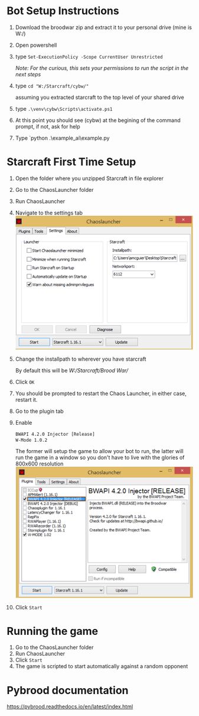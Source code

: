 # Bot Setup Instructions

1. Download the broodwar zip and extract it to your personal drive (mine is W:/)
3. Open powershell
4. type
   `Set-ExecutionPolicy -Scope CurrentUser Unrestricted`

    *Note: For the curious, this sets your permissions to run the script in the next steps*
5. type
   `cd "W:/Starcraft/cybw/"` 
   
    assuming you extracted starcraft to the top level of your shared drive
6.  type
    `.\venv\cybw\Scripts\activate.ps1`
7.  At this point you should see (cybw) at the begining of the command prompt, if not, ask for help
8. Type
    `python  .\example_ai\example.py
    

# Starcraft First Time Setup

1. Open the folder where you unzipped Starcraft in file explorer
2. Go to the ChaosLauncher folder
3. Run ChaosLauncher
4. Navigate to the settings tab ![Chaos Launcher](./images/ChaosLauncherPath.png)
5. Change the installpath to wherever you have starcraft
   
    By default this will be *W:/Starcraft/Brood War/*
6. Click `OK`
7. You should be prompted to restart the Chaos Launcher, in either case, restart it.
8. Go to the plugin tab
9. Enable 

    ```
    BWAPI 4.2.0 Injector [Release]
    W-Mode 1.0.2
    ```
   
   The former will setup the game to allow your bot to run, the latter will run the game 
   in a window so you don't have to live with the glories of 800x600 resolution
   ![Chaos Launcher Plugins](./images/ChaosLauncherPlugins.png)
10. Click `Start`

# Running the game
1. Go to the ChaosLauncher folder
2. Run ChaosLauncher
3. Click `Start`
4. The game is scripted to start automatically against a random opponent


# Pybrood documentation

<https://pybrood.readthedocs.io/en/latest/index.html>
